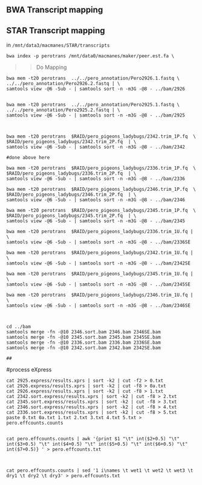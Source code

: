 BWA Transcript mapping
-

STAR Transcript mapping
-

in `/mnt/data3/macmanes/STAR/transcripts`

	bwa index -p perotrans /mnt/data0/macmanes/maker/peer.est.fa \
	
	





>> Do Mapping

	bwa mem -t20 perotrans  ../../pero_annotation/Pero2926.1.fastq \
	../../pero_annotation/Pero2926.2.fastq | \
	samtools view -@6 -Sub - | samtools sort -n -m3G -@8 - ../bam/2926
	

	bwa mem -t20 perotrans  ../../pero_annotation/Pero2925.1.fastq \
	../../pero_annotation/Pero2925.2.fastq | \
	samtools view -@6 -Sub - | samtools sort -n -m3G -@8 - ../bam/2925
		


	bwa mem -t20 perotrans  $RAID/pero_pigeons_ladybugs/2342.trim_1P.fq  \
	$RAID/pero_pigeons_ladybugs/2342.trim_2P.fq  | \
	samtools view -@6 -Sub - | samtools sort -n -m3G -@8 - ../bam/2342
	
	#done above here
	
	bwa mem -t20 perotrans  $RAID/pero_pigeons_ladybugs/2336.trim_1P.fq  \
	$RAID/pero_pigeons_ladybugs/2336.trim_2P.fq  | \
	samtools view -@6 -Sub - | samtools sort -n -m3G -@8 - ../bam/2336

	bwa mem -t20 perotrans  $RAID/pero_pigeons_ladybugs/2346.trim_1P.fq  \
	$RAID/pero_pigeons_ladybugs/2346.trim_2P.fq  | \
	samtools view -@6 -Sub - | samtools sort -n -m3G -@8 - ../bam/2346

	bwa mem -t20 perotrans  $RAID/pero_pigeons_ladybugs/2345.trim_1P.fq  \
	$RAID/pero_pigeons_ladybugs/2345.trim_2P.fq  | \
	samtools view -@6 -Sub - | samtools sort -n -m3G -@8 - ../bam/2345

	bwa mem -t20 perotrans  $RAID/pero_pigeons_ladybugs/2336.trim_1U.fq | \
	samtools view -@6 -Sub - | samtools sort -n -m3G -@8 - ../bam/2336SE

	bwa mem -t20 perotrans  $RAID/pero_pigeons_ladybugs/2342.trim_1U.fq | \
	samtools view -@6 -Sub - | samtools sort -n -m3G -@8 - ../bam/2342SE

	bwa mem -t20 perotrans  $RAID/pero_pigeons_ladybugs/2345.trim_1U.fq | \
	samtools view -@6 -Sub - | samtools sort -n -m3G -@8 - ../bam/2345SE

	bwa mem -t20 perotrans  $RAID/pero_pigeons_ladybugs/2346.trim_1U.fq | \
	samtools view -@6 -Sub - | samtools sort -n -m3G -@8 - ../bam/2346SE



	cd ../bam
	samtools merge -fn -@10 2346.sort.bam 2346.bam 2346SE.bam
	samtools merge -fn -@10 2345.sort.bam 2345.bam 2345SE.bam
	samtools merge -fn -@10 2336.sort.bam 2336.bam 2336SE.bam
	samtools merge -fn -@10 2342.sort.bam 2342.bam 2342SE.bam
	
	##
	



\#process eXpress

    cat 2925.express/results.xprs | sort -k2 | cut -f2 > 0.txt
	cat 2926.express/results.xprs | sort -k2 | cut -f8 > 0a.txt
	cat 2926.express/results.xprs | sort -k2 | cut -f8 > 1.txt
    cat 2342.sort.express/results.xprs | sort -k2 | cut -f8 > 2.txt
    cat 2345.sort.express/results.xprs | sort -k2 | cut -f8 > 3.txt
    cat 2346.sort.express/results.xprs | sort -k2 | cut -f8 > 4.txt
    cat 2336.sort.express/results.xprs | sort -k2 | cut -f8 > 5.txt
    paste 0.txt 0a.txt 1.txt 2.txt 3.txt 4.txt 5.txt > pero.effcounts.counts
   

	cat pero.effcounts.counts | awk '{print $1 "\t" int($2+0.5) "\t" int($3+0.5) "\t" int($4+0.5) "\t" int($5+0.5) "\t" int($6+0.5) "\t" int($7+0.5)} ' > pero.effcounts.txt 


 
    cat pero.effcounts.counts | sed '1 i\names \t wet1 \t wet2 \t wet3 \t dry1 \t dry2 \t dry3' > pero.effcounts.txt 

